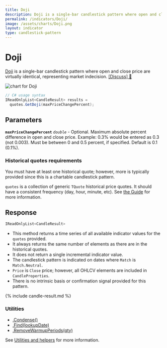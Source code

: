 ```yaml
---
title: Doji
description: Doji is a single-bar candlestick pattern where open and close price are virtually identical, representing market indecision.
permalink: /indicators/Doji/
image: /assets/charts/Doji.png
layout: indicator
type: candlestick-pattern
---
```


# Doji

[Doji](https://en.wikipedia.org/wiki/Doji) is a single-bar candlestick pattern where open and close price are virtually identical, representing market indecision.
[[Discuss] 💬](https://github.com/DaveSkender/Stock.Indicators/discussions/734 "Community discussion about this indicator")

![chart for Doji](/assets/charts/Doji.png)

```csharp
// C# usage syntax
IReadOnlyList<CandleResult> results =
  quotes.GetDoji(maxPriceChangePercent);
```

## Parameters

**`maxPriceChangePercent`** _`double`_ - Optional.  Maximum absolute percent difference in open and close price.  Example: 0.3% would be entered as 0.3 (not 0.003).  Must be between 0 and 0.5 percent, if specified.  Default is 0.1 (0.1%).

### Historical quotes requirements

You must have at least one historical quote; however, more is typically provided since this is a chartable candlestick pattern.

`quotes` is a collection of generic `TQuote` historical price quotes.  It should have a consistent frequency (day, hour, minute, etc).  See [the Guide](/guide/#historical-quotes) for more information.

## Response

```csharp
IReadOnlyList<CandleResult>
```

- This method returns a time series of all available indicator values for the `quotes` provided.
- It always returns the same number of elements as there are in the historical quotes.
- It does not return a single incremental indicator value.
- The candlestick pattern is indicated on dates where `Match` is `Match.Neutral`.
- `Price` is `Close` price; however, all OHLCV elements are included in `CandleProperties`.
- There is no intrinsic basis or confirmation signal provided for this pattern.

{% include candle-result.md %}

### Utilities

- [.Condense()](/utilities#condense)
- [.Find(lookupDate)](/utilities#find-indicator-result-by-date)
- [.RemoveWarmupPeriods(qty)](/utilities#remove-warmup-periods)

See [Utilities and helpers](/utilities#utilities-for-indicator-results) for more information.
